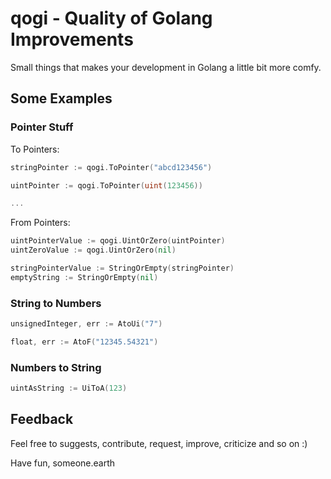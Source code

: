 # qogi - Quality of Golang Improvements

Small things that makes your development in Golang a little bit more comfy.

## Some Examples

### Pointer Stuff

To Pointers:

```go
stringPointer := qogi.ToPointer("abcd123456")

uintPointer := qogi.ToPointer(uint(123456))

...
```

From Pointers:

```go
uintPointerValue := qogi.UintOrZero(uintPointer)
uintZeroValue := qogi.UintOrZero(nil)

stringPointerValue := StringOrEmpty(stringPointer)
emptyString := StringOrEmpty(nil)
```

### String to Numbers

```go
unsignedInteger, err := AtoUi("7")

float, err := AtoF("12345.54321")
```

### Numbers to String

```go
uintAsString := UiToA(123)
```

## Feedback

Feel free to suggests, contribute, request, improve, criticize and so on :)

Have fun,
 someone.earth
